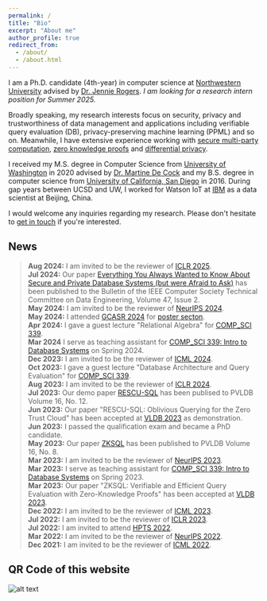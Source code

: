 ```yaml
---
permalink: /
title: "Bio"
excerpt: "About me"
author_profile: true
redirect_from: 
  - /about/
  - /about.html
---
```


I am a Ph.D. candidate (4th-year) in computer science at [Northwestern University](https://www.mccormick.northwestern.edu/computer-science/people/phd-students/l-r.html) advised by [Dr. Jennie Rogers](http://users.eecs.northwestern.edu/~jennie/). *I am looking for a research intern position for Summer 2025.*

Broadly speaking, my research interests focus on security, privacy and trustworthiness of data management and applications including verifiable query evaluation (DB), privacy-preserving machine learning (PPML) and so on. Meanwhile, I have extensive experience working with [secure multi-party computation](https://en.wikipedia.org/wiki/Secure_multi-party_computation), [zero knowledge proofs](https://en.wikipedia.org/wiki/Zero-knowledge_proof) and [differential privacy](https://en.wikipedia.org/wiki/Differential_privacy).

I received my M.S. degree in Computer Science from [University of Washington](http://www.washington.edu) in 2020 advised by [Dr. Martine De Cock](http://faculty.washington.edu/mdecock/) and my B.S. degree in computer science from [University of California, San Diego](https://cse.ucsd.edu) in 2016. During gap years between UCSD and UW, I worked for Watson IoT at [IBM](https://www.ibm.com/) as a data scientist at Beijing, China.

I would welcome any inquiries regarding my research. Please don't hesitate to [get in touch](mailto:xiling.li@northwestern.edu) if you're interested.

## **News**
>**Aug 2024:** I am invited to be the reviewer of [ICLR 2025](https://iclr.cc/Conferences/2025). <br />
>**Jul 2024:** Our paper [Everything You Always Wanted to Know About Secure and Private Database Systems (but were Afraid to Ask)](http://sites.computer.org/debull/A24june/A24JUN-CD.pdf#page=5) has been published to the Bulletin of the IEEE Computer Society Technical Committee on Data Engineering, Volume 47, Issue 2. <br />
>**May 2024:** I am invited to be the reviewer of [NeurIPS 2024](https://nips.cc/Conferences/2024/Dates). <br />
>**May 2024:** I attended [GCASR 2024](https://gcasr.org/2024/) for [poster secton](https://xilinggrantli.github.io/images/gcasr2024-poster.jpg). <br />
>**Apr 2024:** I gave a guest lecture "Relational Algebra" for [COMP_SCI 339](https://www.mccormick.northwestern.edu/computer-science/academics/courses/descriptions/339.html). <br />
>**Mar 2024** I serve as teaching assistant for [COMP_SCI 339: Intro to Database Systems](https://www.mccormick.northwestern.edu/computer-science/academics/courses/descriptions/339.html) on Spring 2024. <br />
>**Dec 2023:** I am invited to be the reviewer of [ICML 2024](https://icml.cc/Conferences/2024/Dates). <br />
>**Oct 2023:** I gave a guest lecture "Database Architecture and Query Evaluation" for [COMP_SCI 339](https://www.mccormick.northwestern.edu/computer-science/academics/courses/descriptions/339.html). <br />
>**Aug 2023:** I am invited to be the reviewer of [ICLR 2024](https://iclr.cc/Conferences/2024). <br />
>**Jul 2023:** Our demo paper [RESCU-SQL](https://www.vldb.org/pvldb/vol16/p4086-li.pdf) has been publised to PVLDB Volume 16, No. 12. <br />
> **Jun 2023:** Our paper "RESCU-SQL: Oblivious Querying for the Zero Trust Cloud" has been accepted at [VLDB 2023](https://vldb.org/2023/?papers-demo) as demonstration. <br />
>**Jun 2023:** I passed the qualification exam and became a PhD candidate. <br />
>**May 2023:** Our paper [ZKSQL](https://www.vldb.org/pvldb/vol16/p1804-li.pdf) has been published to PVLDB Volume 16, No. 8. <br />
>**Mar 2023:** I am invited to be the reviewer of [NeurIPS 2023](https://nips.cc/Conferences/2023/Dates). <br />
> **Mar 2023:** I serve as teaching assistant for [COMP_SCI 339: Intro to Database Systems](https://www.mccormick.northwestern.edu/computer-science/academics/courses/descriptions/339.html) on Spring 2023. <br />
> **Mar 2023:** Our paper "ZKSQL: Verifiable and Efficient Query Evaluation with Zero-Knowledge Proofs" has been accepted at [VLDB 2023](https://vldb.org/2023/?papers-research). <br />
> **Dec 2022:** I am invited to be the reviewer of [ICML 2023](https://icml.cc/Conferences/2023). <br />
> **Jul 2022:** I am invited to be the reviewer of [ICLR 2023](https://iclr.cc/Conferences/2023). <br />
> **Jul 2022:** I am invited to attend [HPTS 2022](http://www.hpts.ws/papers/2022/agenda.html). <br />
> **Mar 2022:** I am invited to be the reviewer of [NeurIPS 2022](https://neurips.cc/Conferences/2022). <br />
> **Dec 2021:** I am invited to be the reviewer of [ICML 2022](https://icml.cc/Conferences/2022).

## **QR Code of this website**

![alt text](https://xilinggrantli.github.io/images/QR_Code.png)
